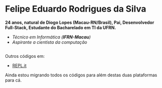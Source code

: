 # Felipe Eduardo Rodrigues da Silva #



**24 anos, natural de Diogo Lopes (Macau-RN/Brasil), Pai, Desenvolvedor Full-Stack, Estudante do Bacharelado em TI da UFRN.**

- _Técnico em Informática (**IFRN-Macau**)_
- _Aspirante a cientista da computação_

##
Outros códigos em:
- [REPL.it](https://repl.it/@FelipeEduardoR2)

Ainda estou migrando todos os códigos para além destas duas plataformas para cá.
##
